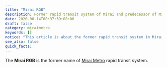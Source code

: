 ```yaml
---
title: "Mirai RGB"
description: Former rapid transit system of Mirai and predecessor of Mirai Metro
date: 2020-08-14T00:37:39+08:00
draft: false
category: miraimetro
keywords: []
notice: "This article is about the former rapid transit system in Mirai before merging with the [SkyCart Line](/wiki/diamond-line#skycart-line). For the current rapid transit system, see [Mirai Metro](/wiki/mirai-metro 'Mirai Metro')"
see_also: false
quick_facts:
---
```


The **Mirai RGB** is the former name of [Mirai Metro](/wiki/mirai-metro "Mirai Metro") rapid transit system.